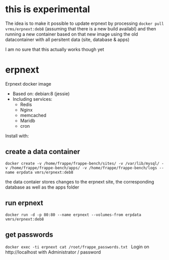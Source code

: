 #
# this is experimental

The idea is to make it possible to update erpnext by processing `docker pull vrms/erpnext:deb8` (assuming that there is a new build availabl) and then running a new container based on that new image using the old datacontainer with all persitent data (site, database & apps)

I am no sure that this actually works though yet

# erpnext

Erpnext docker image

* Based on: debian:8 (jessie)
* Including services: 
  * Redis
  * Nginx
  * memcached
  * Maridb
  * cron
 
Install with:


## create a data container
`docker create -v /home/frappe/frappe-bench/sites/ -v /var/lib/mysql/ -v /home/frappe/frappe-bench/apps/ -v /home/frappe/frappe-bench/logs --name erpdata vmrs/erpnext:deb8
`

the data contaier stores changes to the erpnext site, the corresponding database as well as the apps folder

## run erpnext
`docker run -d -p 80:80 --name erpnext --volumes-from erpdata vmrs/erpnext:deb8
`

## get passwords
`docker exec -ti erpnext cat /root/frappe_passwords.txt
`
Login on http://localhost with Administrator / password

####
